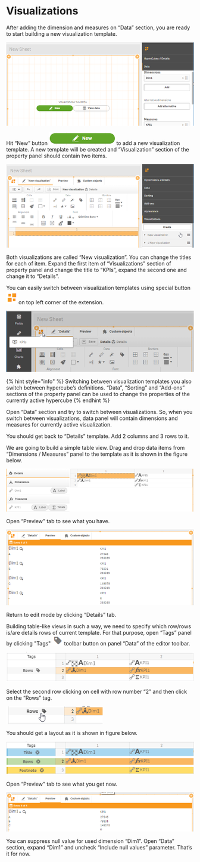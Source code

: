 # Visualizations

After adding the dimension and measures on “Data” section, you are ready to start building a new visualization template.

![](../.gitbook/assets/tutorial25.png)

Hit “New” button ![](../.gitbook/assets/image%20%2861%29.png)  to add a new visualization template. A new template will be created and “Visualization” section of the property panel should contain two items.

![](../.gitbook/assets/tutorial26.png)

Both visualizations are called “New visualization”. You can change the titles for each of item. Expand the first item of “Visualizations” section of property panel and change the title to “KPIs”, expand the second one and change it to “Details”.

You can easily switch between visualization templates using special button  ![](../.gitbook/assets/image%20%2896%29.png)on top left corner of the extension.

![](../.gitbook/assets/tutorial27.png)

{% hint style="info" %}
Switching between visualization templates you also switch between hypercube’s definitions. “Data”, “Sorting” and “Add-ons” sections of the property panel can be used to change the properties of the currently active hypercube
{% endhint %}

Open “Data” section and try to switch between visualizations. So, when you switch between visualizations, data panel will contain dimensions and measures for currently active visualization.

You should get back to “Details” template. Add 2 columns and 3 rows to it. 

We are going to build a simple table view. Drag and drop data items from “Dimensions / Measures” panel to the template as it is shown in the figure below.

![](../.gitbook/assets/tutorial28.png)

Open “Preview” tab to see what you have.

![](../.gitbook/assets/tutorial29.png)

Return to edit mode by clicking “Details” tab. 

Building table-like views in such a way, we need to specify which row/rows is/are details rows of current template. For that purpose, open “Tags” panel by clicking "Tags" ![](../.gitbook/assets/image%20%2818%29.png)  toolbar button on panel “Data” of the editor toolbar. 

![](../.gitbook/assets/tutorial30.png)

Select the second row clicking on cell with row number “2” and then click on the “Rows” tag.

![](../.gitbook/assets/tutorial31.png)

You should get a layout as it is shown in figure below.

![](../.gitbook/assets/tutorial32.png)

Open “Preview” tab to see what you get now.

![](../.gitbook/assets/tutorial33.png)

You can suppress null value for used dimension “Dim1”. Open “Data” section, expand “Dim1” and uncheck “Include null values” parameter. That’s it for now.





